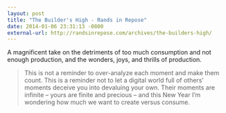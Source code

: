 ```yaml
---
layout: post
title: "The Builder's High - Rands in Repose"
date: 2014-01-06 23:31:13 -0800
external-url: http://randsinrepose.com/archives/the-builders-high/
---
```


A magnificent take on the detriments of too much consumption and not enough
production, and the wonders, joys, and thrills of production.

> This is not a reminder to over-analyze each moment and make them count. This
> is a reminder not to let a digital world full of others’ moments deceive you
> into devaluing your own. Their moments are infinite – yours are finite and
> precious – and this New Year I’m wondering how much we want to create versus
> consume.

